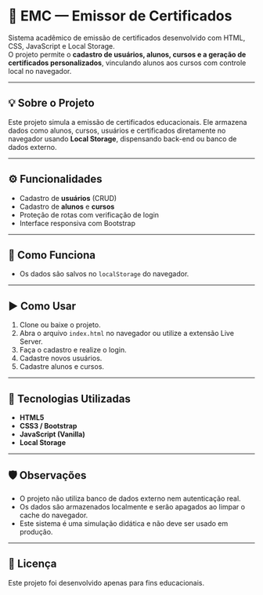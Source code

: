 # 🧾 EMC — Emissor de Certificados

Sistema acadêmico de emissão de certificados desenvolvido com HTML, CSS, JavaScript e Local Storage.  
O projeto permite o **cadastro de usuários, alunos, cursos e a geração de certificados personalizados**, vinculando alunos aos cursos com controle local no navegador.

---

## 💡 Sobre o Projeto

Este projeto simula a emissão de certificados educacionais. Ele armazena dados como alunos, cursos, usuários e certificados diretamente no navegador usando **Local Storage**, dispensando back-end ou banco de dados externo.

---

## ⚙️ Funcionalidades

- Cadastro de **usuários** (CRUD)
- Cadastro de **alunos** e **cursos**
- Proteção de rotas com verificação de login
- Interface responsiva com Bootstrap

---

## 🧠 Como Funciona

- Os dados são salvos no `localStorage` do navegador.

---

## ▶️ Como Usar

1. Clone ou baixe o projeto.
2. Abra o arquivo `index.html` no navegador ou utilize a extensão Live Server.
3. Faça o cadastro e realize o login.
4. Cadastre novos usuários.
5. Cadastre alunos e cursos.

---

## 🧰 Tecnologias Utilizadas

- **HTML5**
- **CSS3 / Bootstrap**
- **JavaScript (Vanilla)**
- **Local Storage**

---

## 🛡️ Observações

- O projeto não utiliza banco de dados externo nem autenticação real.
- Os dados são armazenados localmente e serão apagados ao limpar o cache do navegador.
- Este sistema é uma simulação didática e não deve ser usado em produção.

---

## 📃 Licença

Este projeto foi desenvolvido apenas para fins educacionais.
